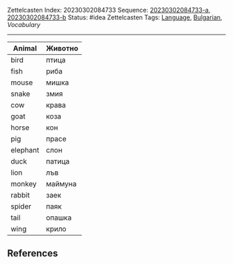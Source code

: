 Zettelcasten Index: 20230302084733
Sequence: [20230302084733-a](20230302084733-a.md), [20230302084733-b](20230302084733-b.md)
Status: #idea
Zettelcasten Tags: [Language](../map-of-content/Language.md), [Bulgarian](../map-of-content/Bulgarian.md), *Vocabulary*

---

|Animal|Животно|
|------|--------------|
|bird|птица|
|fish|риба|
|mouse|мишка|
|snake|змия|
|cow|крава|
|goat|коза|
|horse|кон|
|pig|прасе|
|elephant|слон|
|duck|патица|
|lion|лъв|
|monkey|маймуна|
|rabbit|заек|
|spider|паяк|
|tail|опашка|
|wing|крило|

## References
